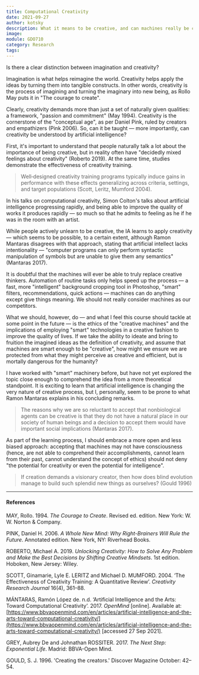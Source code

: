 ```yaml
---
title: Computational Creativity
date: 2021-09-27
author: kotsky
description: What it means to be creative, and can machines really be creative?
image: 
module: GDO710
category: Research
tags: 
---
```


Is there a clear distinction between imagination and creativity?

Imagination is what helps reimagine the world. Creativity helps apply the ideas by turning them into tangible constructs. In other words, creativity is the process of imagining and turning the imaginary into new being, as Rollo May puts it in "The courage to create".

Clearly, creativity demands more than just a set of naturally given qualities: a framework, "passion and commitment" (May 1994). Creativity is the cornerstone of the "conceptual age", as per Daniel Pink, ruled by creators and empathizers (Pink 2006). So, can it be taught — more importantly, can creativity be understood by artificial intelligence?

First, it's important to understand that people naturally talk a lot about the importance of being creative, but in reality often have "decidedly mixed feelings about creativity" (Roberto 2019). At the same time, studies demonstrate the effectiveness of creativity training. 

> Well‐designed creativity training programs typically induce gains in performance with these effects generalizing across criteria, settings, and target populations (Scott, Leritz, Mumford 2004). 

In his talks on computational creativity, Simon Colton's talks about artificial intelligence progressing rapidly, and being able to improve the quality of works it produces rapidly — so much so that he admits to feeling as he if he was in the room with an artist. 

While people actively unlearn to be creative, the IA learns to apply creativity — which seems to be possible, to a certain extent, although Ramon Mantaras disagrees with that approach, stating that artificial intellect lacks intentionality — "computer programs can only perform syntactic manipulation of symbols but are unable to give them any semantics" (Mantaras 2017). 

It is doubtful that the machines will ever be able to truly replace creative thinkers. Automation of routine tasks only helps speed up the process — a fast, more "intelligent" background cropping tool in Photoshop, "smart" filters, recommendations, quick actions — machines can do anything except give things meaning. We should not really consider machines as our competitors.

What we should, however, do — and what I feel this course should tackle at some point in the future — is the ethics of the "creative machines" and the implications of employing "smart" technologies in a creative fashion to improve the quality of lives. If we take the ability to ideate and bring to fruition the imagined ideas as the definition of creativity, and assume that machines are smart enough to be "creative", how might we ensure we are protected from what they might perceive as creative and efficient, but is mortally dangerous for the humanity?

I have worked with "smart" machinery before, but have not yet explored the topic close enough to comprehend the idea from a more theoretical standpoint. It is exciting to learn that artificial intelligence is changing the very nature of creative process, but I, personally, seem to be prone to what Ramon Mantaras explains in his concluding remarks. 

> The reasons why we are so reluctant to accept that nonbiological agents can be creative is that they do not have a natural place in our society of human beings and a decision to accept them would have important social implications (Mantaras 2017).

As part of the learning process, I should embrace a more open and less biased approach: accepting that machines may not have consciousness (hence, are not able to comprehend their accomplishments, cannot learn from their past, cannot understand the concept of ethics) should not deny "the potential for creativity or even the potential for intelligence".

> If creation demands a visionary creator, then how does blind evolution manage to build such splendid new things as ourselves? (Gould 1996)

---

#### References

MAY, Rollo. 1994. _The Courage to Create_. Revised ed. edition. New York: W. W. Norton & Company.

PINK, Daniel H. 2006. _A Whole New Mind: Why Right-Brainers Will Rule the Future_. Annotated edition. New York, NY: Riverhead Books.

ROBERTO, Michael A. 2019. _Unlocking Creativity: How to Solve Any Problem and Make the Best Decisions by Shifting Creative Mindsets_. 1st edition. Hoboken, New Jersey: Wiley.

SCOTT, Ginamarie, Lyle E. LERITZ and Michael D. MUMFORD. 2004. ‘The Effectiveness of Creativity Training: A Quantitative Review’. _Creativity Research Journal_ 16(4), 361–88.

MÁNTARAS, Ramón López de. n.d. ‘Artificial Intelligence and the Arts: Toward Computational Creativity’. 2017. _OpenMind_ [online]. Available at: [https://www.bbvaopenmind.com/en/articles/artificial-intelligence-and-the-arts-toward-computational-creativity/](https://www.bbvaopenmind.com/en/articles/artificial-intelligence-and-the-arts-toward-computational-creativity/) [accessed 27 Sep 2021].

GREY, Aubrey De and Johnathan ROSSITER. 2017. _The Next Step: Exponential Life_. Madrid: BBVA-Open Mind.

GOULD, S. J. 1996. 'Creating the creators.' Discover Magazine October: 42–54.
